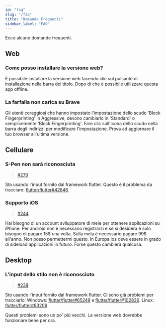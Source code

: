 ```yaml
---
id: "faq"
slug: "/faq"
title: "Domande Frequenti"
sidebar_label: "FAQ"
---
```


Ecco alcune domande frequenti.

## Web

### Come posso installare la versione web?

È possibile installare la versione web facendo clic sul pulsante di installazione nella barra del titolo. Dopo di che è possibile utilizzare questa app offline.

### La farfalla non carica su Brave

Gli utenti coraggiosi che hanno impostato l'impostazione dello scudo 'Block Fingerprinting' in Aggressive, devono cambiarlo in 'Standard' o semplicemente 'Block Fingerprinting'. Fare clic sull'icona dello scudo nella barra degli indirizzi per modificare l'impostazione. Prova ad aggiornare il tuo browser all'ultima versione.

## Cellulare

### S-Pen non sarà riconosciuta

> [#270](https://github.com/LinwoodDev/Butterfly/issues/270)

Sto usando l'input fornito dal framework flutter. Questo è il problema da tracciare: [flutter/flutter#42846](https://github.com/flutter/flutter/issues/42846).

### Supporto iOS

> [#244](https://github.com/LinwoodDev/Butterfly/issues/244)

Hai bisogno di un account sviluppatore di mele per ottenere applicazioni su iPhone. Per android non è necessario registrarsi e se si desidera è solo bisogno di pagare 15$ una volta. Sulla mela è necessario pagare 99$ all'anno. Non posso permettermi questo. In Europa ios deve essere in grado di sideload applicazioni in futuro. Forse questo cambierà qualcosa.

## Desktop

### L'input dello stilo non è riconosciuto

> [#238](https://github.com/LinwoodDev/Butterfly/issues/238)

Sto usando l'input fornito dal framework flutter. Ci sono già problemi per tracciarlo: Windows: [flutter/flutter#65248](https://github.com/flutter/flutter/issues/65248) e [flutter/flutter#102836](https://github.com/flutter/flutter/issues/102836). Linux: [flutter/flutter#63209](https://github.com/flutter/flutter/issues/63209)

Questi problemi sono un po' più vecchi. La versione web dovrebbe funzionare bene per ora.
